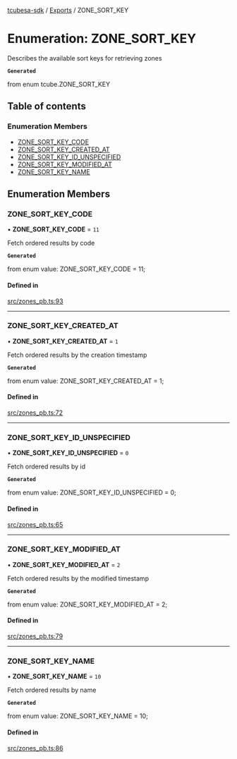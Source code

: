 [tcubesa-sdk](../README.md) / [Exports](../modules.md) / ZONE\_SORT\_KEY

# Enumeration: ZONE\_SORT\_KEY

Describes the available sort keys for retrieving zones

**`Generated`**

from enum tcube.ZONE_SORT_KEY

## Table of contents

### Enumeration Members

- [ZONE\_SORT\_KEY\_CODE](ZONE_SORT_KEY.md#zone_sort_key_code)
- [ZONE\_SORT\_KEY\_CREATED\_AT](ZONE_SORT_KEY.md#zone_sort_key_created_at)
- [ZONE\_SORT\_KEY\_ID\_UNSPECIFIED](ZONE_SORT_KEY.md#zone_sort_key_id_unspecified)
- [ZONE\_SORT\_KEY\_MODIFIED\_AT](ZONE_SORT_KEY.md#zone_sort_key_modified_at)
- [ZONE\_SORT\_KEY\_NAME](ZONE_SORT_KEY.md#zone_sort_key_name)

## Enumeration Members

### ZONE\_SORT\_KEY\_CODE

• **ZONE\_SORT\_KEY\_CODE** = ``11``

Fetch ordered results by code

**`Generated`**

from enum value: ZONE_SORT_KEY_CODE = 11;

#### Defined in

[src/zones_pb.ts:93](https://github.com/TCUBEAI-TECHNOLOGIES-PRIVATE-LIMITED/ts-sdk/blob/3c64799/src/zones_pb.ts#L93)

___

### ZONE\_SORT\_KEY\_CREATED\_AT

• **ZONE\_SORT\_KEY\_CREATED\_AT** = ``1``

Fetch ordered results by the creation timestamp

**`Generated`**

from enum value: ZONE_SORT_KEY_CREATED_AT = 1;

#### Defined in

[src/zones_pb.ts:72](https://github.com/TCUBEAI-TECHNOLOGIES-PRIVATE-LIMITED/ts-sdk/blob/3c64799/src/zones_pb.ts#L72)

___

### ZONE\_SORT\_KEY\_ID\_UNSPECIFIED

• **ZONE\_SORT\_KEY\_ID\_UNSPECIFIED** = ``0``

Fetch ordered results by id

**`Generated`**

from enum value: ZONE_SORT_KEY_ID_UNSPECIFIED = 0;

#### Defined in

[src/zones_pb.ts:65](https://github.com/TCUBEAI-TECHNOLOGIES-PRIVATE-LIMITED/ts-sdk/blob/3c64799/src/zones_pb.ts#L65)

___

### ZONE\_SORT\_KEY\_MODIFIED\_AT

• **ZONE\_SORT\_KEY\_MODIFIED\_AT** = ``2``

Fetch ordered results by the modified timestamp

**`Generated`**

from enum value: ZONE_SORT_KEY_MODIFIED_AT = 2;

#### Defined in

[src/zones_pb.ts:79](https://github.com/TCUBEAI-TECHNOLOGIES-PRIVATE-LIMITED/ts-sdk/blob/3c64799/src/zones_pb.ts#L79)

___

### ZONE\_SORT\_KEY\_NAME

• **ZONE\_SORT\_KEY\_NAME** = ``10``

Fetch ordered results by name

**`Generated`**

from enum value: ZONE_SORT_KEY_NAME = 10;

#### Defined in

[src/zones_pb.ts:86](https://github.com/TCUBEAI-TECHNOLOGIES-PRIVATE-LIMITED/ts-sdk/blob/3c64799/src/zones_pb.ts#L86)
